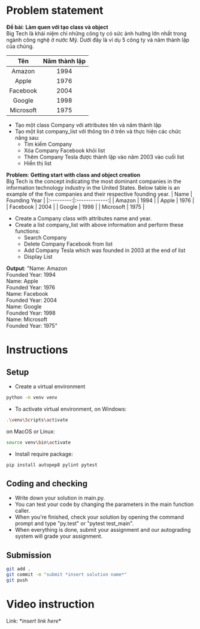 # Problem statement

**Đề bài**: **Làm quen với tạo class và object** \
Big Tech là khái niệm chỉ những công ty có sức ảnh hưởng lớn nhất trong ngành công nghệ ở nước Mỹ. Dưới đây là ví dụ 5 công ty và năm thành lập của chúng.

|    Tên   | Năm thành lập |
|:---------:|:-------------:|
|   Amazon  |      1994     |
|   Apple   |      1976     |
|  Facebook |      2004     |
|   Google  |      1998     |
| Microsoft |      1975     |
- Tạo một class Company với attributes tên và năm thành lập
- Tạo một list company_list với thông tin ở trên và thực hiện các chức năng sau: 
  - Tìm kiếm Company
  - Xóa Company Facebook khỏi list
  - Thêm Company Tesla được thành lập vào năm 2003 vào cuối list 
  - Hiển thị list

**Problem**: **Getting start with class and object creation** \
Big Tech is the concept indicating the most dominant companies in the information technology industry in the United States. Below table is an example of the five companies and their respective founding year.
|    Name   | Founding Year |
|:---------:|:-------------:|
|   Amazon  |      1994     |
|   Apple   |      1976     |
|  Facebook |      2004     |
|   Google  |      1998     |
| Microsoft |      1975     |
- Create a Company class with attributes name and year. 
- Create a list company_list with above information and perform these functions:
  - Search Company
  - Delete Company Facebook from list
  - Add Company Tesla which was founded in 2003 at the end of list
  - Display List

**Output**: 
"Name: Amazon <br/>
Founded Year: 1994 <br/>
Name: Apple <br/>
Founded Year: 1976 <br/>
Name: Facebook <br/>
Founded Year: 2004 <br/> 
Name: Google <br/>
Founded Year: 1998 <br/>
Name: Microsoft <br/>
Founded Year: 1975" 

# Instructions

## Setup

- Create a virtual environment

```bash
python -m venv venv
```

- To activate virtual environment, on Windows:

```bash
.\venv\Scripts\activate
```

on MacOS or Linux:

```bash
source venv\bin\activate
```

- Install require package:

```bash
pip install autopep8 pylint pytest
```

## Coding and checking

- Write down your solution in main.py.
- You can test your code by changing the parameters in the main function caller.
- When you're finished, check your solution by opening the command prompt and type "py.test" or "pytest test_main".
- When everything is done, submit your assignment and our autograding system will grade your assignment.

## Submission

```bash
git add .
git commit -m "submit *insert solution name*"
git push
```

# Video instruction

Link: \*_insert link here_\*
